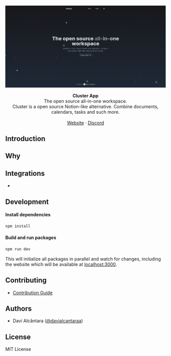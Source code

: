 ![React email cover](/.github/images/preview.png)

<div align="center"><strong>Cluster App</strong></div>
<div align="center">The open source all-in-one workspace.<br />Cluster is a open source Notion-like alternative. Combine documents, calendars, tasks and such more.</div>
<br />
<div align="center">
<a href="https://cluster.app">Website</a>
<span> · </span>
<a href="https://github.com/davialcantaraa/cluster-app>GitHub</a>
<span> · </span>
<a href="https://cluster.app/discord">Discord</a>
</div>

## Introduction

## Why

## Integrations

- []()

## Development

#### Install dependencies

```sh
npm install
```

#### Build and run packages

```sh
npm run dev
```

This will initialize all packages in parallel and watch for changes, including the website which will be available at [localhost:3000](http://localhost:3000).

## Contributing

- [Contribution Guide](/docs/contributing)

## Authors

- Davi Alcântara ([@davialcantaraa](https://github.com/davialcantaraa))

## License

MIT License
